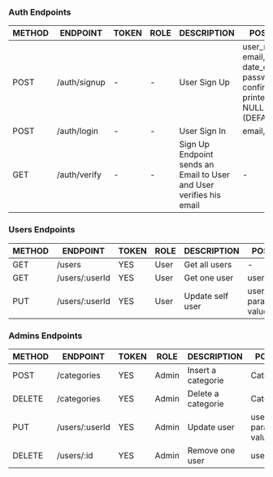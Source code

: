 ### Auth Endpoints

| METHOD | ENDPOINT     | TOKEN | ROLE | DESCRIPTION           | POST PARAMS                                                 | RETURNS |
| ------ | ------------ | ----- | ---- | --------------------- | ----------------------------------------------------------- | ------- |
| POST   | /auth/signup | -     | -    | User Sign Up          | user_name, phone, email, date_of_birth, password, confirm_password, printer (DEFAULT NULL) designer (DEFAULT NULL) | "Please confirm email"   |
| POST   | /auth/login  | -     | -    | User Sign In          | email, password                                             | token   |
| GET    | /auth/verify | -     | -    | Sign Up Endpoint sends an Email to User and User verifies his email | -             | token   |

### Users Endpoints

| METHOD | ENDPOINT                  | TOKEN | ROLE  | DESCRIPTION                  | POST PARAMS                | RETURNS                              |
| ------ | ------------------------- | ----- | ----- | ---------------------------- | -------------------------- | ------------------------------------ |
| GET    | /users                    | YES   | User  | Get all users                | -                          | [{ users }]                          |
| GET    | /users/:userId            | YES   | User  | Get one user                 | user_id                    | { user }                             |
| PUT    | /users/:userId            | YES   | User  | Update self user             | user_id, param_to_update, value | "User updated"                  |

### Admins Endpoints

| METHOD | ENDPOINT      | TOKEN | ROLE  | DESCRIPTION           | POST PARAMS                                                 | RETURNS              |
| ------ | ------------  | ----- | ----  | --------------------- | ----------------------------------------------------------- | -------              |
| POST   | /categories   | YES   | Admin | Insert a categorie    | Categorie_obj                                               | "Categorie inserted" |
| DELETE | /categories   | YES   | Admin | Delete a categorie    | Categorie_obj                                               | "Categorie deleted"  |
| PUT    | /users/:userId| YES   | Admin | Update user           | user_id, param_to_update, value                             | "User updated"       |
| DELETE | /users/:id    | YES   | Admin | Remove one user       | user_id                                                     | "Profile deleted"    |


